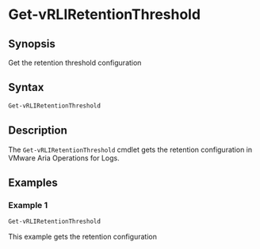 # Get-vRLIRetentionThreshold

## Synopsis

Get the retention threshold configuration

## Syntax

```powershell
Get-vRLIRetentionThreshold
```

## Description

The `Get-vRLIRetentionThreshold` cmdlet gets the retention configuration in VMware Aria Operations for Logs.

## Examples

### Example 1

```powershell
Get-vRLIRetentionThreshold
```

This example gets the retention configuration
